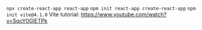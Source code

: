 `npx create-react-app react-app`
`npm init react-app create-react-app`
`npm init vite@4.1.0`
Vite tutorial: https://www.youtube.com/watch?v=SqcY0GlETPk
